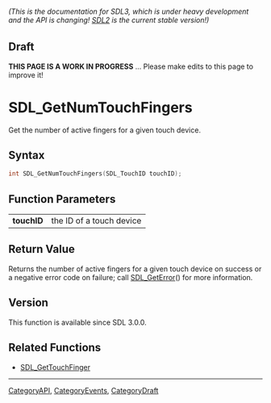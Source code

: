 ###### (This is the documentation for SDL3, which is under heavy development and the API is changing! [SDL2](https://wiki.libsdl.org/SDL2/) is the current stable version!)

## Draft

**THIS PAGE IS A WORK IN PROGRESS** ... Please make edits to this page to improve it!



<!-- #*^*^*^*^*See https://wiki.libsdl.org/SGFunctions for details on editing this page*^*^*^*^* -->
# SDL_GetNumTouchFingers

Get the number of active fingers for a given touch device.

## Syntax

```c
int SDL_GetNumTouchFingers(SDL_TouchID touchID);

```

## Function Parameters

|                 |                          |
| --------------- | ------------------------ |
| **touchID**     | the ID of a touch device |

## Return Value

Returns the number of active fingers for a given touch device on success or
a negative error code on failure; call [SDL_GetError](SDL_GetError)() for
more information.

## Version

This function is available since SDL 3.0.0.

## Related Functions

* [SDL_GetTouchFinger](SDL_GetTouchFinger)

----
[CategoryAPI](CategoryAPI), [CategoryEvents](CategoryEvents), [CategoryDraft](CategoryDraft)


